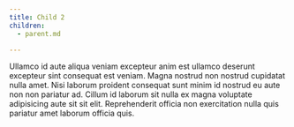 ```yaml
---
title: Child 2
children:
  - parent.md

---
```


Ullamco id aute aliqua veniam excepteur anim est ullamco deserunt excepteur sint consequat est veniam. Magna nostrud non nostrud cupidatat nulla amet. Nisi laborum proident consequat sunt minim id nostrud eu aute non non pariatur ad. Cillum id laborum sit nulla ex magna voluptate adipisicing aute sit sit elit. Reprehenderit officia non exercitation nulla quis pariatur amet laborum officia quis.